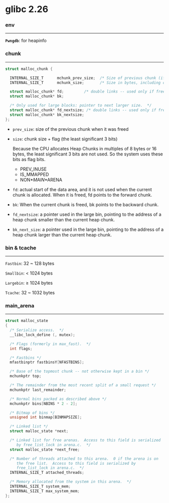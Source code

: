 # glibc 2.26

### env

---

**`Pwngdb`**: for heapinfo

### chunk

---

```c
struct malloc_chunk {

  INTERNAL_SIZE_T      mchunk_prev_size;  /* Size of previous chunk (if free).  */
  INTERNAL_SIZE_T      mchunk_size;       /* Size in bytes, including overhead. */

  struct malloc_chunk* fd;         /* double links -- used only if free. */
  struct malloc_chunk* bk;

  /* Only used for large blocks: pointer to next larger size.  */
  struct malloc_chunk* fd_nextsize; /* double links -- used only if free. */
  struct malloc_chunk* bk_nextsize;
};
```

- `prev_size`: size of the previous chunk when it was freed
- `size`: chunk size + flag (the least significant 3 bits)
    
    Because the CPU allocates Heap Chunks in multiples of 8 bytes or 16 bytes, the least significant 3 bits are not used. So the system uses these bits as flag bits.
    
    - PREV_INUSE
    - IS_MMAPPED
    - NON*_*MAIN*_*ARENA
- `fd`: actual start of the data area, and it is not used when the current chunk is allocated. When it is freed, fd points to the forward chunk.
- `bk`: When the current chunk is freed, bk points to the backward chunk.
- `fd_nextsize`: a pointer used in the large bin, pointing to the address of a heap chunk smaller than the current heap chunk.
- `bk_next_size`: a pointer used in the large bin, pointing to the address of a heap chunk larger than the current heap chunk.

### bin & tcache

---

`Fastbin`: 32 ~ 128 bytes

`Smallbin`: < 1024 bytes

`Largebin`: ≥ 1024 bytes

`Tcache`: 32 ~ 1032 bytes

### main_arena

---

```c
struct malloc_state
{
  /* Serialize access.  */
  __libc_lock_define (, mutex);

  /* Flags (formerly in max_fast).  */
  int flags;

  /* Fastbins */
  mfastbinptr fastbinsY[NFASTBINS];

  /* Base of the topmost chunk -- not otherwise kept in a bin */
  mchunkptr top;

  /* The remainder from the most recent split of a small request */
  mchunkptr last_remainder;

  /* Normal bins packed as described above */
  mchunkptr bins[NBINS * 2 - 2];

  /* Bitmap of bins */
  unsigned int binmap[BINMAPSIZE];

  /* Linked list */
  struct malloc_state *next;

  /* Linked list for free arenas.  Access to this field is serialized
     by free_list_lock in arena.c.  */
  struct malloc_state *next_free;

  /* Number of threads attached to this arena.  0 if the arena is on
     the free list.  Access to this field is serialized by
     free_list_lock in arena.c.  */
  INTERNAL_SIZE_T attached_threads;

  /* Memory allocated from the system in this arena.  */
  INTERNAL_SIZE_T system_mem;
  INTERNAL_SIZE_T max_system_mem;
};
```
